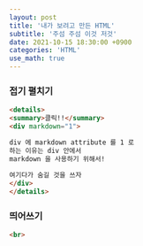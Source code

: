 ```yaml
---
layout: post
title: '내가 보려고 만든 HTML'
subtitle: '주섬 주섬 이것 저것'
date: 2021-10-15 18:30:00 +0900
categories: 'HTML'
use_math: true
---
```




### 접기 펼치기

```html
<details>
<summary>클릭!!</summary>
<div markdown="1">

div 에 markdown attribute 를 1 로 
하는 이유는 div 안에서
markdown 을 사용하기 위해서!
    
여기다가 숨길 것을 쓰자
</div>
</details>
```



### 띄어쓰기 

```html
<br>
```

